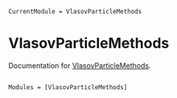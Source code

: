 ```@meta
CurrentModule = VlasovParticleMethods
```

# VlasovParticleMethods

Documentation for [VlasovParticleMethods](https://github.com/JuliaPlasma/VlasovParticleMethods.jl).

```@index
```

```@autodocs
Modules = [VlasovParticleMethods]
```
